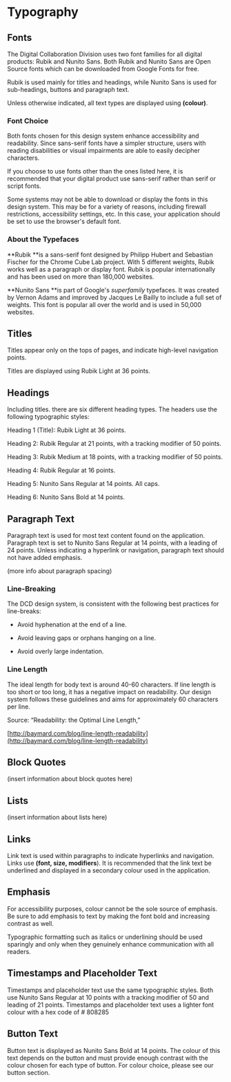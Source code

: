 # Typography

## Fonts

The Digital Collaboration Division uses two font families for all digital products: Rubik and Nunito Sans. Both Rubik and Nunito Sans are Open Source fonts which can be downloaded from Google Fonts for free.

Rubik is used mainly for titles and headings, while Nunito Sans is used for sub-headings, buttons and paragraph text.

Unless otherwise indicated, all text types are displayed using **\(colour\)**.

### Font Choice

Both fonts chosen for this design system enhance accessibility and readability. Since sans-serif fonts have a simpler structure, users with reading disabilities or visual impairments are able to easily decipher characters.

 If you choose to use fonts other than the ones listed here, it is recommended that your digital product use sans-serif rather than serif or script fonts.

Some systems may not be able to download or display the fonts in this design system. This may be for a variety of reasons, including firewall restrictions, accessibility settings, etc. In this case, your application should be set to use the browser's default font. 

### About the Typefaces

**Rubik **is a sans-serif font designed by Philipp Hubert and Sebastian Fischer for the Chrome Cube Lab project. With 5 different weights, Rubik works well as a paragraph or display font. Rubik is popular internationally and has been used on more than 180,000 websites.

**Nunito Sans **is part of Google's _superfamily_ typefaces. It was created by Vernon Adams and improved by Jacques Le Bailly to include a full set of weights. This font is popular all over the world and is used in 50,000 websites.

## Titles

Titles appear only on the tops of pages, and indicate high-level navigation points.

Titles are displayed using Rubik Light at 36 points.

## Headings

Including titles. there are six different heading types. The headers use the following typographic styles:

Heading 1 \(Title\): Rubik Light at 36 points.

Heading 2: Rubik Regular at 21 points, with a tracking modifier of 50 points.

Heading 3: Rubik Medium at 18 points, with a tracking modifier of 50 points.

Heading 4: Rubik Regular at 16 points.

Heading 5: Nunito Sans Regular at 14 points. All caps.

Heading 6: Nunito Sans Bold at 14 points.

## Paragraph Text

Paragraph text is used for most text content found on the application. Paragraph text is set to Nunito Sans Regular at 14 points, with a leading of 24 points. Unless indicating a hyperlink or navigation, paragraph text should not have added emphasis.

\(more info about paragraph spacing\)

### Line-Breaking

The DCD design system, is consistent with the following best practices for line-breaks:

* Avoid hyphenation at the end of a line.

* Avoid leaving gaps or orphans hanging on a line.

* Avoid overly large indentation.

### Line Length

The ideal length for body text is around 40-60 characters. If line length is too short or too long, it has a negative impact on readability. Our design system follows these guidelines and aims for approximately 60 characters per line.

Source: “Readability: the Optimal Line Length,”

[http://baymard.com/blog/line-length-readability](http://baymard.com/blog/line-length-readability)

## Block Quotes

\(insert information about block quotes here\)

## Lists

\(insert information about lists here\)

## Links

Link text is used within paragraphs to indicate hyperlinks and navigation. Links use **\(font, size, modifiers**\). It is recommended that the link text be underlined and displayed in a secondary colour used in the application.

## Emphasis

For accessibility purposes, colour cannot be the sole source of emphasis. Be sure to add emphasis to text by making the font bold and increasing contrast as well.

Typographic formatting such as italics or underlining should be used sparingly and only when they genuinely enhance communication with all readers.

## Timestamps and Placeholder Text

Timestamps and placeholder text use the same typographic styles. Both use Nunito Sans Regular at 10 points with a tracking modifier of 50 and leading of 21 points. Timestamps and placeholder text uses a lighter font colour with a hex code of \# 808285

## Button Text

Button text is displayed as Nunito Sans Bold at 14 points. The colour of this text depends on the button and must provide enough contrast with the colour chosen for each type of button. For colour choice, please see our button section.

